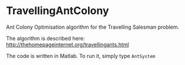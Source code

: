 TravellingAntColony
===================

Ant Colony Optimisation algorithm for the Travelling Salesman problem.

The algorithm is described here: http://thehomepageinternet.org/travellingants.html

The code is written in Matlab. To run it, simply type `AntSystem`
